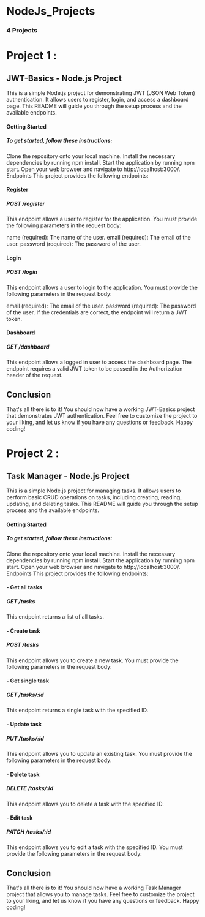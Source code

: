 # NodeJs_Projects
### 4 Projects







# Project 1 :
##  JWT-Basics - Node.js Project
This is a simple Node.js project for demonstrating JWT (JSON Web Token) authentication. It allows users to register, login, and access a dashboard page. This README will guide you through the setup process and the available endpoints.

####  Getting Started
##### To get started, follow these instructions:

Clone the repository onto your local machine.
Install the necessary dependencies by running npm install.
Start the application by running npm start.
Open your web browser and navigate to http://localhost:3000/.
Endpoints
This project provides the following endpoints:

####  Register

##### POST /register
This endpoint allows a user to register for the application. You must provide the following parameters in the request body:

name (required): The name of the user.
email (required): The email of the user.
password (required): The password of the user.

####  Login
##### POST /login
This endpoint allows a user to login to the application. You must provide the following parameters in the request body:

email (required): The email of the user.
password (required): The password of the user.
If the credentials are correct, the endpoint will return a JWT token.

####  Dashboard
#####  GET /dashboard
This endpoint allows a logged in user to access the dashboard page. The endpoint requires a valid JWT token to be passed in the Authorization header of the request.

##  Conclusion
That's all there is to it! You should now have a working JWT-Basics project that demonstrates JWT authentication. Feel free to customize the project to your liking, and let us know if you have any questions or feedback. Happy coding!







# Project 2 :
##  Task Manager - Node.js Project
This is a simple Node.js project for managing tasks. It allows users to perform basic CRUD operations on tasks, including creating, reading, updating, and deleting tasks. This README will guide you through the setup process and the available endpoints.

####  Getting Started
##### To get started, follow these instructions:

Clone the repository onto your local machine.
Install the necessary dependencies by running npm install.
Start the application by running npm start.
Open your web browser and navigate to http://localhost:3000/.
Endpoints
This project provides the following endpoints:

#### - Get all tasks
##### GET /tasks
This endpoint returns a list of all tasks.

#### - Create task
##### POST /tasks
This endpoint allows you to create a new task. You must provide the following parameters in the request body:

#### - Get single task
##### GET /tasks/:id
This endpoint returns a single task with the specified ID.

#### - Update task
##### PUT /tasks/:id
This endpoint allows you to update an existing task. You must provide the following parameters in the request body:

#### - Delete task
##### DELETE /tasks/:id
This endpoint allows you to delete a task with the specified ID.

#### - Edit task
##### PATCH /tasks/:id
This endpoint allows you to edit a task with the specified ID. You must provide the following parameters in the request body:


##  Conclusion
That's all there is to it! You should now have a working Task Manager project that allows you to manage tasks. Feel free to customize the project to your liking, and let us know if you have any questions or feedback. Happy coding!
